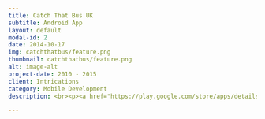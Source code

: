 ```yaml
---
title: Catch That Bus UK
subtitle: Android App
layout: default
modal-id: 2
date: 2014-10-17
img: catchthatbus/feature.png
thumbnail: catchthatbus/feature.png
alt: image-alt
project-date: 2010 - 2015
client: Intrications
category: Mobile Development
description: <br><p><a href="https://play.google.com/store/apps/details?id=uk.co.ashtonbrsc.catchthatbus"><img alt="Get it on Google Play" src="https://play.google.com/intl/en_us/badges/images/apps/en-play-badge.png" width="200" /></a>

---
```

